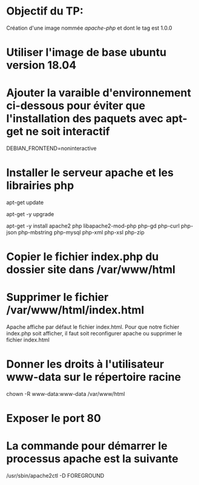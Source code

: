 # Objectif du TP:
Création d'une image nommée *apache-php* et dont le tag est 1.0.0
# Utiliser l'image de base ubuntu version 18.04
# Ajouter la varaible d'environnement ci-dessous pour éviter que l'installation des paquets avec apt-get ne soit interactif
DEBIAN_FRONTEND=noninteractive
# Installer le serveur apache et les librairies php 
apt-get update

apt-get -y upgrade

apt-get -y install apache2 php libapache2-mod-php php-gd  php-curl php-json php-mbstring php-mysql php-xml php-xsl php-zip
# Copier le fichier index.php du dossier site dans  /var/www/html
# Supprimer le fichier /var/www/html/index.html
Apache affiche par défaut le fichier index.html. Pour que notre fichier index.php soit afficher, il faut soit reconfigurer apache ou supprimer le fichier index.html
# Donner les droits à l'utilisateur www-data sur le répertoire racine
chown -R www-data:www-data /var/www/html
# Exposer le port 80
# La commande pour démarrer le processus apache est la suivante 
/usr/sbin/apache2ctl -D FOREGROUND
